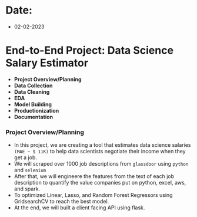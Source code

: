 # Date:
- 02-02-2023


# End-to-End Project: Data Science Salary Estimator
- **Project Overview/Planning**
- **Data Collection**
- **Data Cleaning**
- **EDA**
- **Model Building**
- **Productionization**
- **Documentation**


### Project Overview/Planning

- In this project, we are creating a tool that estimates data science salaries `(MAE ~ $ 11K)` to help data scientists negotiate their income when they get a job.
- We will scraped over 1000 job descriptions from `glassdoor` using `python` and `selenium`
- After that, we will engineere the features from the text of each job description to quantify the value companies put on python, excel, aws, and spark.
- To optimized Linear, Lasso, and Random Forest Regressors using GridsearchCV to reach the best model.
- At the end, we will built a client facing API using flask.


